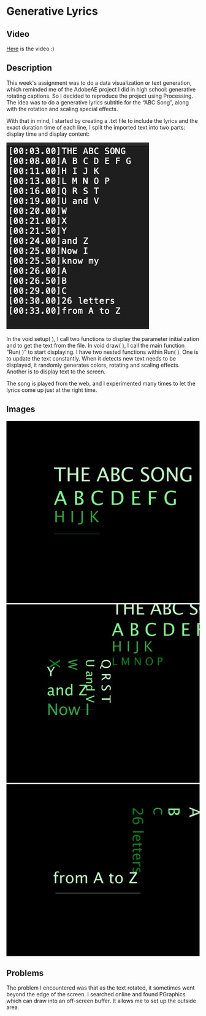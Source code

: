 **Generative Lyrics**
===================


Video
----------
[Here](https://youtu.be/UM9xBvhYWTY) is the video :)

Description 
----------
This week's assignment was to do a data visualization or text generation, which reminded me of the AdobeAE project I did in high school: generative rotating captions. So I decided to reproduce the project using Processing. The idea was to do a generative lyrics subtitle for the “ABC Song”, along with the rotation and scaling special effects.

With that in mind, I started by creating a .txt file to include the lyrics and the exact duration time of each line, I split the imported text into two parts: display time and display content:

![](lyrics.jpeg)


In the void setup( ), I call two functions to display the parameter initialization and to get the text from the file. In void draw( ), I call the main function “Run( )” to start displaying. I have two nested functions within Run( ). One is to update the text constantly. When it detects new text needs to be displayed, it randomly generates colors, rotating and scaling effects. Another is to display text to the screen.

The song is played from the web, and I experimented many times to let the lyrics come up just at the right time.


Images
----------
![](image1.jpeg)
![](image2.jpeg)
![](image3.jpeg)

Problems
----------

The problem I encountered was that as the text rotated, it sometimes went beyond the edge of the screen. I searched online and found PGraphics which can draw into an off-screen buffer. It allows me to set up the outside area.
